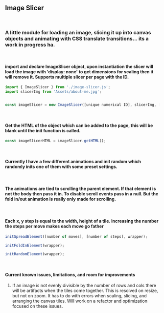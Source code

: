 ## Image Slicer

&nbsp;

### A little module for loading an image, slicing it up into canvas objects and animating with CSS translate transitions... its a work in progress ha.

&nbsp;

#### import and declare ImageSlicer object, upon instantiation the slicer will load the image with 'display: none' to get dimensions for scaling then it will remove it. Supports multiple slicer per page with the ID.

```js
import { ImageSlicer } from './image-slicer.js';
import slicerImg from 'Assets/about-me.jpg';


const imageSlicer = new ImageSlicer([unique numerical ID], slicerImg, [num rows], [num cols]);

```

&nbsp;

#### Get the HTML of the object which can be added to the page, this will be blank until the init function is called.

```js
const imageSlicerHTML = imageSlicer.getHTML();
```

&nbsp;

#### Currently I have a few different animations and init random which randomly inits one of them with some preset settings.

&nbsp;

#### The animations are tied to scrolling the parent element. If that element is not the body then pass it in. To disable scroll events pass in a null. But the fold in/out animation is really only made for scrolling.

&nbsp;

#### Each x, y step is equal to the width, height of a tile. Increasing the number the steps per move makes each move go father

```js
initSpreadElement([number of moves], [number of steps], wrapper);

initFoldInElement(wrapper);

initRandomElement(wrapper);
```

&nbsp;

#### Current known issues, limitations, and room for improvements

1. If an image is not evenly divisible by the number of rows and cols there will be artifacts when the tiles come together. This is resolved on resize, but not on zoom. It has to do with errors when scaling, slicing, and arranging the canvas tiles. Will work on a refactor and optimization focused on these issues.
